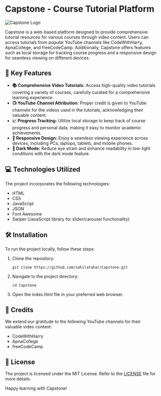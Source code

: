 # Capstone - Course Tutorial Platform

![Capstone Logo]("./preview.png")

Capstone is a web-based platform designed to provide comprehensive tutorial resources for various courses through video content. Users can access tutorials from popular YouTube channels like CodeWithHarry, ApnaCollege, and freeCodeCamp. Additionally, Capstone offers features such as local storage for tracking course progress and a responsive design for seamless viewing on different devices.

## 🚀 Key Features

-   **📚 Comprehensive Video Tutorials:** Access high-quality video tutorials covering a variety of courses, carefully curated for a comprehensive learning experience.
-   **📺 YouTube Channel Attribution:** Proper credit is given to YouTube channels for the videos used in the tutorials, acknowledging their valuable content.
-   **📈 Progress Tracking:** Utilize local storage to keep track of course progress and personal data, making it easy to monitor academic achievements.
-   **📱 Responsive Design:** Enjoy a seamless viewing experience across devices, including PCs, laptops, tablets, and mobile phones.
-   **🌙 Dark Mode:** Reduce eye strain and enhance readability in low-light conditions with the dark mode feature.

## 💻 Technologies Utilized

The project incorporates the following technologies:

-   HTML
-   CSS
-   JavaScript
-   JSON
-   Font Awesome
-   Swiper (JavaScript library for slider/carousel functionality)

## 🛠️ Installation

To run the project locally, follow these steps:

1. Clone the repository:
    ```
    git clone https://github.com/sahilatahar/Capstone.git
    ```
2. Navigate to the project directory:
    ```
    cd Capstone
    ```
3. Open the index.html file in your preferred web browser.

## 🙏 Credits

We extend our gratitude to the following YouTube channels for their valuable video content:

-   CodeWithHarry
-   ApnaCollege
-   freeCodeCamp

## 📝 License

The project is licensed under the MIT License. Refer to the [LICENSE](LICENSE) file for more details.

Happy learning with Capstone!
